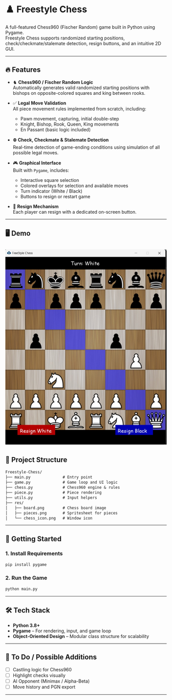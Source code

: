 # ♟️ Freestyle Chess

A full-featured Chess960 (Fischer Random) game built in Python using Pygame.  
Freestyle Chess supports randomized starting positions, check/checkmate/stalemate detection, resign buttons, and an intuitive 2D GUI.

---

## 🔥 Features

- ♞ **Chess960 / Fischer Random Logic**  
  Automatically generates valid randomized starting positions with bishops on opposite-colored squares and king between rooks.

- ✅ **Legal Move Validation**  
  All piece movement rules implemented from scratch, including:

  - Pawn movement, capturing, initial double-step
  - Knight, Bishop, Rook, Queen, King movements
  - En Passant (basic logic included)

- ⛔ **Check, Checkmate & Stalemate Detection**  
  Real-time detection of game-ending conditions using simulation of all possible legal moves.

- 🎮 **Graphical Interface**  
  Built with `Pygame`, includes:

  - Interactive square selection
  - Colored overlays for selection and available moves
  - Turn indicator (White / Black)
  - Buttons to resign or restart game

- 🚩 **Resign Mechanism**  
  Each player can resign with a dedicated on-screen button.

---

## 🖥️ Demo

## ![screenshot](res/screenshot.jpg)

## 🧱 Project Structure

```
Freestyle-Chess/
├── main.py              # Entry point
├── game.py              # Game loop and UI logic
├── chess.py             # Chess960 engine & rules
├── piece.py             # Piece rendering
├── utils.py             # Input helpers
├── res/
│   ├── board.png        # Chess board image
│   ├── pieces.png       # Spritesheet for pieces
│   └── chess_icon.png   # Window icon
```

---

## 🚀 Getting Started

### 1. Install Requirements

```bash
pip install pygame
```

### 2. Run the Game

```bash
python main.py
```

---

## 🛠️ Tech Stack

- **Python 3.8+**
- **Pygame** – For rendering, input, and game loop
- **Object-Oriented Design** – Modular class structure for scalability

---

## 📌 To Do / Possible Additions

- [ ] Castling logic for Chess960
- [ ] Highlight checks visually
- [ ] AI Opponent (Minimax / Alpha-Beta)
- [ ] Move history and PGN export

---
